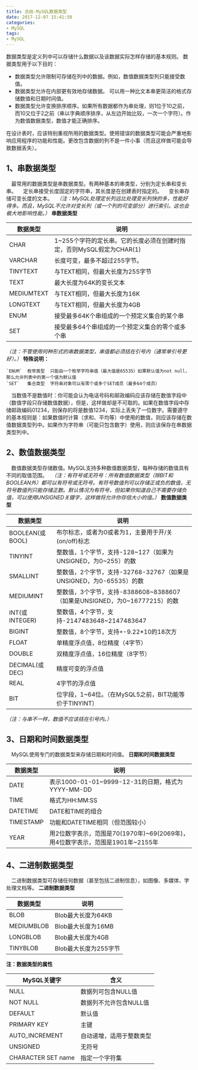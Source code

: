 ```yaml
---
title: 总结-MySQL数据类型
date: 2017-12-07 15:41:50
categories: 
- MySQL
tags:
- MySQL
---
```

数据类型是定义列中可以存储什么数据以及该数据实际怎样存储的基本规则。
数据类型用于以下目的：

* 数据类型允许限制可存储在列中的数据。例如，数值数据类型列只能接受数值。
* 数据类型允许在内部更有效地存储数据。 可以用一种比文本串更简洁的格式存储数值和日期时间值。
* 数据类型允许变换排序顺序。如果所有数据都作为串处理，则1位于10之前，而10又位于2之前（串以字典顺序排序，从左边开始比较，一次一个字符）。作为数值数据类型，数值才能正确排序。

在设计表时，应该特别重视所用的数据类型。使用错误的数据类型可能会严重地影响应用程序的功能和性能。更改包含数据的列不是一件小事（而且这样做可能会导致数据丢失）。
<!--more-->

## 1、串数据类型
　最常用的数据类型是串数据类型。有两种基本的串类型，分别为定长串和变长串。
　定长串接受长度固定的字符串，其长度是在创建表时指定的。
　变长串存储可变长度的文本。
　*（注：MySQL处理定长列远比处理变长列快的多，性能好得多。而且，MySQL不允许对变长列（或一个列的可变部分）进行索引。这也会极大地影响性能。）*
**串数据类型**

数据类型      |    	说明
--------------|------------------------------------------------------
CHAR          |    	1~255个字符的定长串。它的长度必须在创建时指定，否则MySQL假定为CHAR(1)
VARCHAR       |    	长度可变，最多不超过255字节。
TINYTEXT      |    	与TEXT相同，但最大长度为255字节
TEXT          |    		最大长度为64K的变长文本
MEDIUMTEXT    |    与TEXT相同，但最大长度为16K
LONGTEXT      |    	与TEXT相同，但最大长度为4GB
ENUM          |    	接受最多64K个串组成的一个预定义集合的某个串
SET           |    		接受最多64个串组成的一个预定义集合的零个或多个串
*（注：不管使用何种形式的串数据类型，串值都必须括在引号内（通常单引号更好）。）*
**特殊说明：**

	`ENUM`  枚举类型  只能由一个枚举字符串值（最大值是65535）如果默认值为not null，那么允许列表中的第一个值为默认值
	`SET`   集合类型  字符串对象可以有零个或多个SET成员（最多64个成员）

　当数值不是数值时：你可能会认为电话号码和邮政编码应该存储在数值字段中（数值字段只存储数值数据），但是，这样做却是不可取的。如果在数值字段中存储邮政编码01234，则保存的将是数值1234，实际上丢失了一位数字。需要遵守的基本规则是：如果数值时计算（求和、平均等）中使用的数值，则应该存储在数值数据类型列中。如果作为字符串（可能只包含数字）使用，则应该保存在串数据类型列中。

## 2、数值数据类型
　数值数据类型存储数值。MySQL支持多种数值数据类型，每种存储的数值具有不同的取值范围。
　*（注：有符号或无符号：所有数值数据类型（除BIT和BOOLEAN外）都可以有符号或无符号。有符号数值列可以存储正或负的数值，无符号数值列只能存储正数。默认情况为有符号，但如果你知道自己不需要存储负值，可以使用UNSIGNED关键字，这样做将允许你存倍大小的值。）*
**数值数据类型**

数据类型         |			说明
-----------------|--------------------------------------------------------------
BOOLEAN(或BOOL)  |	布尔标志，或者为0或者为1，主要用于开/关(on/off)标志
TINYINT          |		整数值，1个字节，支持-128~127（如果为UNSIGNED，为0~255）的数
SMALLINT         |		整数值，2个字节，支持-32768-32767（如果是UNSIGNED，为0-65535）的数
MEDIUMINT        |		整数值，3个字节，支持-8388608~8388607（如果是UNSIGNED，为0~16777215）的数
INT(或INTEGER)   |		整数值，4个字节，支持-2147483648~2147483647
BIGINT           |			整数值，8个字节，支持+-9.22*10的18次方
FLOAT            |			单精度浮点值，8位精度（4字节）
DOUBLE           |		双精度浮点值，16位精度（8字节）
DECIMAL(或DEC)   |	精度可变的浮点值
REAL             |			4字节的浮点值
BIT              |			位字段，1~64位。（在MySQL5之前，BIT功能等价于TINYINT）
*（注：与串不一样，数值不应该括在引号内。）*

## 3、日期和时间数据类型
　MySQL使用专门的数据类型来存储日期和时间值。
**日期和时间数据类型**

数据类型       | 		说明
---------------|--------------------------------------------------------
DATE           | 		表示1000-01-01~9999-12-31的日期，格式为YYYY-MM-DD
TIME           | 		格式为HH:MM:SS
DATETIME       | 	DATE和TIME的组合
TIMESTAMP      | 	功能和DATETIME相同（但范围较小）
YEAR           | 		用2位数字表示，范围是70(1970年)~69(2069年)，用4位数字表示，范围是1901年~2155年  

## 4、二进制数据类型
　二进制数据类型可存储任何数据（甚至包括二进制信息），如图像、多媒体、字处理文档等。
**二进制数据类型**

数据类型      |    	说明
--------------|-------------------------------
BLOB          |    	Blob最大长度为64KB
MEDIUMBLOB    |    Blob最大长度为16MB
LONGBLOB      |    	Blob最大长度为4GB
TINYBLOB      |    	Blob最大长度为255字节

**注：数据类型的属性**

MySQL关键字       | 含义
------------------|------------------
NULL 			  | 数据列可包含NULL值
NOT NULL          | 数据列不允许包含NULL值
DEFAULT           | 默认值
PRIMARY KEY       | 主键
AUTO_INCREMENT    | 自动递增，适用于整数类型
UNSIGNED          | 无符号
CHARACTER SET name| 指定一个字符集